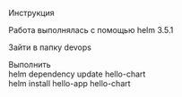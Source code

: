 Инструкция

Работа выполнялась с помощью helm 3.5.1

Зайти в папку devops  

Выполнить  
helm dependency update hello-chart  
helm install hello-app hello-chart
